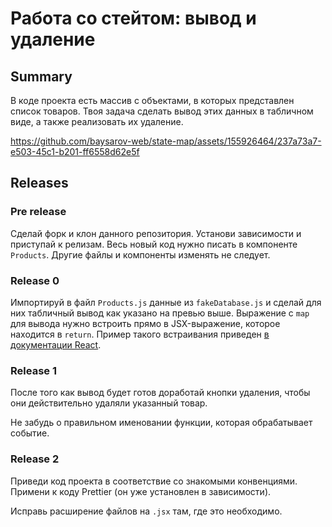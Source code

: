 # Работа со стейтом: вывод и удаление

## Summary

В коде проекта есть массив с объектами, в которых представлен список товаров. Твоя задача сделать вывод этих данных в табличном виде, а также реализовать их удаление.


https://github.com/baysarov-web/state-map/assets/155926464/237a73a7-e503-45c1-b201-ff6558d62e5f



## Releases

### Pre release

Сделай форк и клон данного репозитория. Установи зависимости и приступай к релизам. Весь новый код нужно писать в компоненте `Products`. Другие файлы и компоненты изменять не следует.

### Release 0

Импортируй в файл `Products.js` данные из `fakeDatabase.js` и сделай для них табличный вывод как указано на превью выше. Выражение с `map` для вывода нужно встроить прямо в JSX-выражение, которое находится в `return`. Пример такого встраивания приведен [в документации React](https://ru.reactjs.org/docs/introducing-jsx.html#embedding-expressions-in-jsx).  

### Release 1

После того как вывод будет готов доработай кнопки удаления, чтобы они действительно удаляли указанный товар.

Не забудь о правильном именовании функции, которая обрабатывает событие.

### Release 2

Приведи код проекта в соответствие со знакомыми конвенциями. Примени к коду Prettier (он уже установлен в зависимости).

Исправь расширение файлов на `.jsx` там, где это необходимо.
